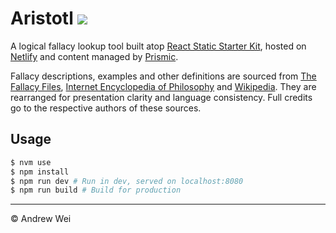 # Aristotl [![](https://img.shields.io/netlify/4882fd4d-45dd-4dfc-8c56-34e75123ee16)](https://app.netlify.com/sites/aristotl)

A logical fallacy lookup tool built atop [React Static Starter Kit](https://github.com/andrewscwei/react-static-starter-kit), hosted on [Netlify](https://www.netlify.com/) and content managed by [Prismic](https://prismic.io).

Fallacy descriptions, examples and other definitions are sourced from [The Fallacy Files](https://www.fallacyfiles.org/), [Internet Encyclopedia of Philosophy](https://www.iep.utm.edu/) and [Wikipedia](https://en.wikipedia.org). They are rearranged for presentation clarity and language consistency. Full credits go to the respective authors of these sources.

## Usage

```sh
$ nvm use
$ npm install
$ npm run dev # Run in dev, served on localhost:8080
$ npm run build # Build for production
```

---

© Andrew Wei
